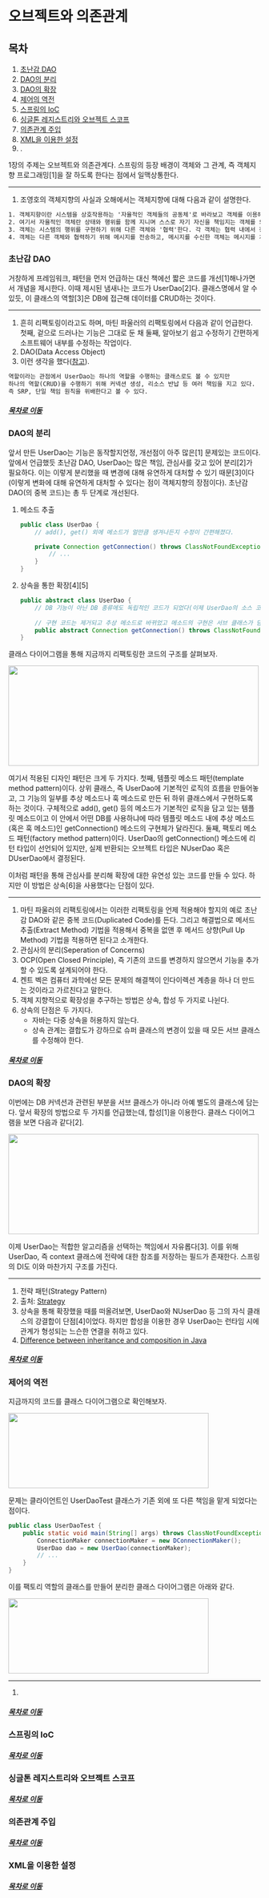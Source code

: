오브젝트와 의존관계
=====
## 목차
1. [초난감 DAO](#초난감-DAO)
2. [DAO의 분리](#DAO의-분리)
3. [DAO의 확장](#DAO의-확장)
4. [제어의 역전](#제어의-역전)
5. [스프링의 IoC](#스프링의-IoC)
6. [싱글톤 레지스트리와 오브젝트 스코프](#싱글톤-레지스트리와-오브젝트-스코프)
7. [의존관계 주입](#의존관계-주입)
8. [XML을 이용한 설정](#XML을-이용한-설정)
9. .

1장의 주제는 오브젝트와 의존관계다. 스프링의 등장 배경이 객체와 그 관계, 즉 객체지향 프로그래밍[1]을 잘 하도록 한다는 점에서 일맥상통한다.

- - -
1. 조영호의 객체지향의 사실과 오해에서는 객체지향에 대해 다음과 같이 설명한다.  
```txt
1. 객체지향이란 시스템을 상호작용하는 '자율적인 객체들의 공동체'로 바라보고 객체를 이용해 시스템을 분할하는 방법이다.
2. 여기서 자율적인 객체란 상태와 행위를 함께 지니며 스스로 자기 자신을 책임지는 객체를 의미한다.
3. 객체는 시스템의 행위를 구현하기 위해 다른 객체와 '협력'한다. 각 객체는 협력 내에서 정해진 '역할'을 수행하며 역할은 관련된 '책임'의 집합이다.
4. 객체는 다른 객체와 협력하기 위해 메시지를 전송하고, 메시지를 수신한 객체는 메시지를 처리하는 데 적합한 메서드를 자율적으로 선택한다.
```

### 초난감 DAO

거창하게 프레임워크, 패턴을 먼저 언급하는 대신 책에선 짧은 코드를 개선[1]해나가면서 개념을 제시한다. 이때 제시된 냄새나는 코드가 UserDao[2]다. 클래스명에서 알 수 있듯, 이 클래스의 역할[3]은 DB에 접근해 데이터를 CRUD하는 것이다.

_ _ _
1. 흔히 리팩토링이라고도 하며, 마틴 파울러의 리팩토링에서 다음과 같이 언급한다. 첫째, 겉으로 드러나는 기능은 그대로 둔 채 둘째, 알아보기 쉽고 수정하기 간편하게 소프트웨어 내부를 수정하는 작업이다.
2. DAO(Data Access Object)
3. 이런 생각을 했다([참고](https://not-to-be-reset.tistory.com/167)).  
```txt
역할이라는 관점에서 UserDao는 하나의 역할을 수행하는 클래스로도 볼 수 있지만
하나의 역할(CRUD)을 수행하기 위해 커넥션 생성, 리소스 반납 등 여러 책임을 지고 있다.
즉 SRP, 단일 책임 원칙을 위배한다고 볼 수 있다.
```

##### [목차로 이동](#목차)

### DAO의 분리

앞서 만든 UserDao는 기능은 동작할지언정, 개선점이 아주 많은[1] 문제있는 코드이다. 앞에서 언급했듯 초난감 DAO, UserDao는 많은 책임, 관심사를 갖고 있어 분리[2]가 필요하다. 이는 이렇게 분리했을 때 변경에 대해 유연하게 대처할 수 있기 때문[3]이다(이렇게 변화에 대해 유연하게 대처할 수 있다는 점이 객체지향의 장점이다). 초난감 DAO(의 중복 코드)는 총 두 단계로 개선된다.

1. 메소드 추출  
	```java
	public class UserDao {
	    // add(), get() 외에 메소드가 얼만큼 생겨나든지 수정이 간편해졌다.
	
	    private Connection getConnection() throws ClassNotFoundException, SQLException {
	        // ...
	    }
	}
	```
2. 상속을 통한 확장[4][5]  
	```java
	public abstract class UserDao {
	    // DB 기능이 아닌 DB 종류에도 독립적인 코드가 되었다(이제 UserDao의 소스 코드를 직접 제공하지 않아도 된다).
		
	    // 구현 코드는 제거되고 추상 메소드로 바뀌었고 메소드의 구현은 서브 클래스가 담당한다.
	    public abstract Connection getConnection() throws ClassNotFoundException, SQLException;
	}
	```

클래스 다이어그램을 통해 지금까지 리팩토링한 코드의 구조를 살펴보자.

<img src="../img/v1_ch1_01.png" width="500" height="200"></br>

여기서 적용된 디자인 패턴은 크게 두 가지다. 첫째, 템플릿 메소드 패턴(template method pattern)이다. 상위 클래스, 즉 UserDao에 기본적인 로직의 흐름을 만들어놓고, 그 기능의 일부를 추상 메소드나 훅 메소드로 만든 뒤 하위 클래스에서 구현하도록 하는 것이다. 구체적으로 add(), get() 등의 메소드가 기본적인 로직을 담고 있는 템플릿 메소드이고 이 안에서 어떤 DB를 사용하냐에 따라 템플릿 메소드 내에 추상 메소드(혹은 훅 메소드)인 getConnection() 메소드의 구현체가 달라진다. 둘째, 팩토리 메소드 패턴(factory method pattern)이다. UserDao의 getConnection() 메소드에 리턴 타입이 선언되어 있지만, 실제 반환되는 오브젝트 타입은 NUserDao 혹은 DUserDao에서 결정된다.

이처럼 패턴을 통해 관심사를 분리해 확장에 대한 유연성 있는 코드를 만들 수 있다. 하지만 이 방법은 상속[6]을 사용했다는 단점이 있다.

- - -
1. 마틴 파울러의 리팩토링에서는 이러한 리팩토링을 언제 적용해야 할지의 예로 초난감 DAO와 같은 중복 코드(Duplicated Code)를 든다. 그리고 해결법으로 메서드 추출(Extract Method) 기법을 적용해서 중복을 없앤 후 메서드 상향(Pull Up Method) 기법을 적용하면 된다고 소개한다.
2. 관심사의 분리(Seperation of Concerns)
3. OCP(Open Closed Principle), 즉 기존의 코드를 변경하지 않으면서 기능을 추가할 수 있도록 설계되어야 한다.
4. 켄트 벡은 컴퓨터 과학에선 모든 문제의 해결책이 인다이렉션 계층을 하나 더 만드는 것이라고 가르친다고 말한다.
5. 객체 지향적으로 확장성을 추구하는 방법은 상속, 합성 두 가지로 나뉜다.
6. 상속의 단점은 두 가지다.
	* 자바는 다중 상속을 허용하지 않는다.
	* 상속 관계는 결합도가 강하므로 슈퍼 클래스의 변경이 있을 때 모든 서브 클래스를 수정해야 한다.

##### [목차로 이동](#목차)

### DAO의 확장
이번에는 DB 커넥션과 관련된 부분을 서브 클래스가 아니라 아예 별도의 클래스에 담는다. 앞서 확장의 방법으로 두 가지를 언급했는데, 합성[1]을 이용한다. 클래스 다이어그램을 보면 다음과 같다[2].

<img src="../img/v1_ch1_02.png" width="500" height="200"></br>

이제 UserDao는 적합한 알고리즘을 선택하는 책임에서 자유롭다[3]. 이를 위해 UserDao, 즉 context 클래스에 전략에 대한 참조를 저장하는 필드가 존재한다. 스프링의 DI도 이와 마찬가지 구조를 가진다.

- - -
1. 전략 패턴(Strategy Pattern)
2. 출처: [Strategy](https://refactoring.guru/design-patterns/strategy)
3. 상속을 통해 확장했을 때를 떠올려보면, UserDao와 NUserDao 등 그의 자식 클래스의 강결합이 단점[4]이었다. 하지만 합성을 이용한 경우 UserDao는 런타임 시에 관계가 형성되는 느슨한 연결을 취하고 있다.
4. [Difference between inheritance and composition in Java](https://www.tutorialspoint.com/difference-between-inheritance-and-composition-in-java)

##### [목차로 이동](#목차)

### 제어의 역전
지금까지의 코드를 클래스 다이어그램으로 확인해보자.

<img src="../img/v1_ch1_03.png" width="400" height="150"></br>

문제는 클라이언트인 UserDaoTest 클래스가 기존 외에 또 다른 책임을 맡게 되었다는 점이다.

```java
public class UserDaoTest {
    public static void main(String[] args) throws ClassNotFoundException, SQLException {
        ConnectionMaker connectionMaker = new DConnectionMaker();
        UserDao dao = new UserDao(connectionMaker);
        // ...
    }
}
```

이를 팩토리 역할의 클래스를 만들어 분리한 클래스 다이어그램은 아래와 같다.

<img src="../img/v1_ch1_04.png" width="400" height="150"></br>


- - -
1. 

##### [목차로 이동](#목차)

### 스프링의 IoC



##### [목차로 이동](#목차)

### 싱글톤 레지스트리와 오브젝트 스코프



##### [목차로 이동](#목차)

### 의존관계 주입



##### [목차로 이동](#목차)

### XML을 이용한 설정



##### [목차로 이동](#목차)
